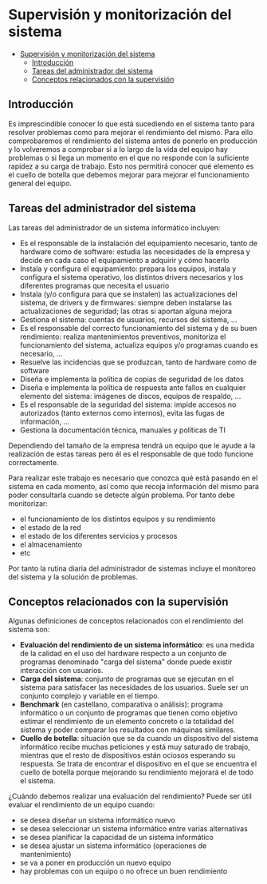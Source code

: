 # Supervisión y monitorización del sistema
- [Supervisión y monitorización del sistema](#supervisión-y-monitorización-del-sistema)
  - [Introducción](#introducción)
  - [Tareas del administrador del sistema](#tareas-del-administrador-del-sistema)
  - [Conceptos relacionados con la supervisión](#conceptos-relacionados-con-la-supervisión)


## Introducción
Es imprescindible conocer lo que está sucediendo en el sistema tanto para resolver problemas como para mejorar el rendimiento del mismo. Para ello comprobaremos el rendimiento del sistema antes de ponerlo en producción y lo volveremos a comprobar si a lo largo de la vida del equipo hay problemas o si llega un momento en el que no responde con la suficiente rapidez a su carga de trabajo. Esto nos permitirá conocer qué elemento es el cuello de botella que debemos mejorar para mejorar el funcionamiento general del equipo.

## Tareas del administrador del sistema
Las tareas del administrador de un sistema informático incluyen:
- Es el responsable de la instalación del equipamiento necesario, tanto de hardware como de software: estudia las necesidades de la empresa y decide en cada caso el equipamiento a adquirir y cómo hacerlo
- Instala y configura el equipamiento: prepara los equipos, instala y configura el sistema operativo, los distintos drivers necesarios y los diferentes programas que necesita el usuario
- Instala (y/o configura para que se instalen) las actualizaciones del sistema, de drivers y de firmwares: siempre deben instalarse las actualizaciones de seguridad; las otras si aportan alguna mejora
- Gestiona el sistema: cuentas de usuarios, recursos del sistema, ...
- Es el responsable del correcto funcionamiento del sistema y de su buen rendimiento: realiza mantenimientos preventivos, monitoriza el funcionamiento del sistema, actualiza equipos y/o programas cuando es necesario, ...
- Resuelve las incidencias que se produzcan, tanto de hardware como de software
- Diseña e implementa la política de copias de seguridad de los datos
- Diseña e implementa la política de respuesta ante fallos en cualquier elemento del sistema: imágenes de discos, equipos de respaldo, ...
- Es el responsable de la seguridad del sistema: impide accesos no autorizados (tanto externos como internos), evita las fugas de información, ...
- Gestiona la documentación técnica, manuales y políticas de TI

Dependiendo del tamaño de la empresa tendrá un equipo que le ayude a la realización de estas tareas pero él es el responsable de que todo funcione correctamente.

Para realizar este trabajo es necesario que conozca qué está pasando en el sistema en cada momento, así como que recoja información del mismo para poder consultarla cuando se detecte algún problema. Por tanto debe monitorizar:
- el funcionamiento de los distintos equipos y su rendimiento
- el estado de la red
- el estado de los diferentes servicios y procesos
- el almacenamiento
- etc

Por tanto la rutina diaria del administrador de sistemas incluye el monitoreo del sistema y la solución de problemas.

## Conceptos relacionados con la supervisión
Algunas definiciones de conceptos relacionados con el rendimiento del sistema son:
- **Evaluación del rendimiento de un sistema informático**: es una medida de la calidad en el uso del hardware respecto a un conjunto de programas denominado "carga del sistema" donde puede existir interacción con usuarios.
- **Carga del sistema**: conjunto de programas que se ejecutan en el sistema para satisfacer las necesidades de los usuarios. Suele ser un conjunto complejo y variable en el tiempo.
- **Benchmark** (en castellano, comparativa o análisis): programa informático o un conjunto de programas que tienen como objetivo estimar el rendimiento de un elemento concreto o la totalidad del sistema y ​​poder comparar los resultados con máquinas similares.
- **Cuello de botella**: situación que se da cuando un dispositivo del sistema informático recibe muchas peticiones y está muy saturado de trabajo, mientras que el resto de dispositivos están ociosos esperando su respuesta. Se trata de encontrar el dispositivo en el que se encuentra el cuello de botella porque mejorando su rendimiento mejorará el de todo el sistema.

¿Cuándo debemos realizar una evaluación del rendimiento? Puede ser útil evaluar el rendimiento de un equipo cuando:
- se desea diseñar un sistema informático nuevo
- se desea seleccionar un sistema informático entre varias alternativas
- se desea planificar la capacidad de un sistema informático
- se desea ajustar un sistema informático (operaciones de mantenimiento)
- se va a poner en producción un nuevo equipo
- hay problemas con un equipo o no ofrece un buen rendimiento
